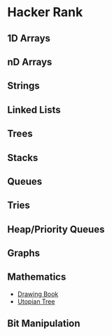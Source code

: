 # Hacker Rank

## 1D Arrays

## nD Arrays

## Strings

## Linked Lists

## Trees

## Stacks

## Queues

## Tries

## Heap/Priority Queues

## Graphs

## Mathematics

* [Drawing Book](../problem-solutions/mathematics-problems/drawing-book.md)
* [Utopian Tree](../problem-solutions/mathematics-problems/utopian-tree.md)

## Bit Manipulation



